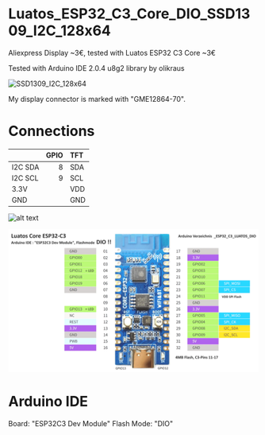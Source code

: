 # Luatos_ESP32_C3_Core_DIO_SSD1309_I2C_128x64

Aliexpress Display ~3€, tested with Luatos ESP32 C3 Core ~3€ 

Tested with Arduino IDE 2.0.4 u8g2 library by olikraus

![SSD1309_I2C_128x64](pictures/tree/main/I2C_TFT.png)


My display connector is marked with "GME12864-70".


# Connections

|          | GPIO | TFT   |
| :------- | ---: | :---- |
| I2C SDA  |  8   | SDA   |
| I2C SCL  |  9   | SCL   |
| 3.3V     |      | VDD   |
| GND      |      | GND   |


![alt text](https://github.com/mboehmerm/Luatos_C3_Core_DIO_SSD1309_I2C_128x64/pictures/Luatos_ESP32_C3_Core.png)

![Luatos_C3_Core](pictures/Luatos_ESP32_C3_Core.png)

# Arduino IDE

Board: "ESP32C3 Dev Module" 
Flash Mode: "DIO"

